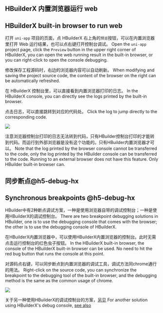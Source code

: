 ## HBuilderX 内置浏览器运行 web
## HBuilderX built-in browser to run web

打开 `uni-app` 项目的页面，点 HBuilderX 右上角的`预览`按钮，可以在内置浏览器里打开 Web 运行结果，也可以点右键打开控制台调试。
Open the `uni-app` project page, click the `Preview` button in the upper right corner of HBuilderX, you can open the web running result in the built-in browser, or you can right-click to open the console debugging.

修改保存工程源码时，右边的浏览器内容可以自动刷新。
When modifying and saving the project source code, the content of the browser on the right can be automatically refreshed.

在 HBuilderX 控制台里，可以直接看到内置浏览器打印的日志。
In the HBuilderX console, you can directly see the logs printed by the built-in browser.

点击日志，可以直接跳转到对应的代码处。
Click the log to jump directly to the corresponding code.

![](https://qiniu-web-assets.dcloud.net.cn/unidoc/zh/consolelogjump.jpg)

注意浏览器控制台打印的日志无法转到代码，只有HBuilder控制台打印的才能转到代码。而运行到外部浏览器是没有这个功能的。只有HBuilder内置浏览器才可以。
Note that the log printed by the browser console cannot be transferred to the code, only the log printed by the HBuilder console can be transferred to the code. Running to an external browser does not have this feature. Only HBuilder built-in browser can.

## 同步断点@h5-debug-hx
## Synchronous breakpoints @h5-debug-hx

HBuilder中有2种断点调试方案，一种是使用浏览器自带的调试控制台；一种是使用HBuilderX的调试控制台。
There are two breakpoint debugging solutions in HBuilder, one is to use the debugging console that comes with the browser; the other is to use the debugging console of HBuilderX.

在HBuilderX内置浏览器中，可以使用HBuilderX内置浏览器的控制台。此时无需点击运行控制台的红色虫子按钮。
In the HBuilderX built-in browser, the console of the HBuilderX built-in browser can be used. No need to hit the red bug button that runs the console at this point.

对源码点右键，可以同步断点到内置浏览器的调试工具，调试方法同chrome通行的用法。
Right-click on the source code, you can synchronize the breakpoint to the debugging tool of the built-in browser, and the debugging method is the same as the common usage of chrome.

![](https://qiniu-web-assets.dcloud.net.cn/unidoc/zh/syncbreakpoint.jpg)

关于另一种使用HBuilderX的调试控制台的方案，[另见](h5-debug.md)
For another solution using HBuilderX's debug console, [see also](h5-debug.md)